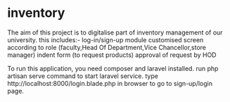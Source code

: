 # inventory
The aim of this project is to digitalise part of inventory management of our university.
this includes:-
    log-in/sign-up module
    customised screen according to role (faculty,Head Of Department,Vice Chancellor,store manager) 
    indent form (to request products)
    approval of request by HOD
    
To run this application, you need composer and laravel installed.
run php artisan serve command to start laravel service.
type http://localhost:8000/login.blade.php in browser to go to sign-up/login page.
